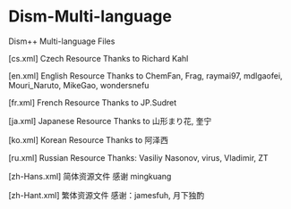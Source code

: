 ﻿# Dism-Multi-language
Dism++ Multi-language Files


[cs.xml]
Czech Resource
Thanks to Richard Kahl


[en.xml]
English Resource
Thanks to ChemFan, Frag, raymai97, mdlgaofei, Mouri_Naruto, MikeGao, wondersnefu

[fr.xml]
French Resource
Thanks to JP.Sudret

[ja.xml]
Japanese Resource
Thanks to 山形まり花, 奎宁

[ko.xml]
Korean Resource
Thanks to 阿泽西

[ru.xml]
Russian Resource
Thanks: Vasiliy Nasonov, virus, Vladimir, ZT

[zh-Hans.xml]
简体资源文件
感谢 mingkuang

[zh-Hant.xml]
繁体资源文件
感谢：jamesfuh, 月下独酌